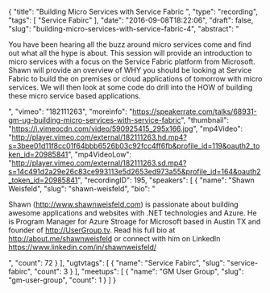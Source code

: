 {
  "title": "Building Micro Services with Service Fabric ",
  "type": "recording",
  "tags": [
    "Service Fabirc"
  ],
  "date": "2016-09-08T18:22:06",
  "draft": false,
  "slug": "building-micro-services-with-service-fabric-4",
  "abstract": "<p>You have been hearing all the buzz around micro services come and find out what all the hype is about. This session will provide an introduction to micro services with a focus on the Service Fabric platform from Microsoft. Shawn will provide an overview of WHY you should be looking at Service Fabric to build the on premises or cloud applications of tomorrow with micro services. We will then look at some code do drill into the HOW of building these micro service based applications.</p>",
  "vimeo": "182111263",
  "moreinfo": "https://speakerrate.com/talks/68931-gm-ug-building-micro-services-with-service-fabric",
  "thumbnail": "https://i.vimeocdn.com/video/590925415_295x166.jpg",
  "mp4Video": "http://player.vimeo.com/external/182111263.hd.mp4?s=3bee01d11f8cc01f64bbb6526b03c92fcc4ff6fb&profile_id=119&oauth2_token_id=20985841",
  "mp4VideoLow": "http://player.vimeo.com/external/182111263.sd.mp4?s=14c491d2a29e26c83ce993113e5d2653ed973a55&profile_id=164&oauth2_token_id=20985841",
  "recordingID": 195,
  "speakers": [
    {
      "name": "Shawn Weisfeld",
      "slug": "shawn-weisfeld",
      "bio": "<p>Shawn (http://www.shawnweisfeld.com) is passionate about building awesome applications and websites with .NET technologies and Azure. He is Program Manager for Azure Stroage for Microsoft based in Austin TX and founder of http://UserGroup.tv. Read his full bio at http://about.me/shawnweisfeld or connect with him on LinkedIn https://www.linkedin.com/in/shawnweisfeld/</p>",
      "count": 72
    }
  ],
  "ugtvtags": [
    {
      "name": "Service Fabirc",
      "slug": "service-fabirc",
      "count": 3
    }
  ],
  "meetups": [
    {
      "name": "GM User Group",
      "slug": "gm-user-group",
      "count": 1
    }
  ]
}